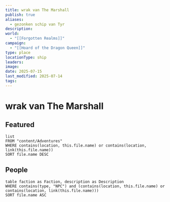 ```yaml
---
title: wrak van The Marshall
publish: true
aliases: 
  - gezonken schip van Tyr
description: 
world:
  - "[[Forgotten Realms]]"
campaign:
  - "[[Hoard of the Dragon Queen]]"
type: place
locationType: ship
leaders: 
image: 
date: 2025-07-15
last_modified: 2025-07-14
tags: 
---
```

# wrak van The Marshall

## Featured
```dataview
list
FROM "content/Adventures"
WHERE contains(location, this.file.name) or contains(location, link(this.file.name))
SORT file.name DESC
```
## People
```dataview
table faction as Faction, description as Description
WHERE contains(type, "NPC") and (contains(location, this.file.name) or contains(location, link(this.file.name)))
SORT file.name ASC
```
